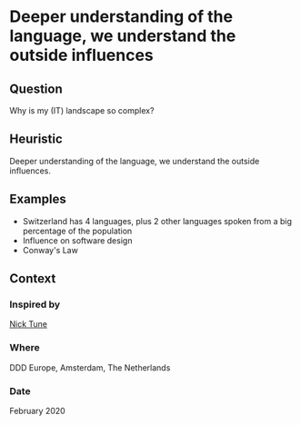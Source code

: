 # Deeper understanding of the language, we understand the outside influences

## Question
Why is my (IT) landscape so complex?

## Heuristic
Deeper understanding of the language, we understand the outside influences.

## Examples
- Switzerland has 4 languages, plus 2 other languages spoken from a big percentage of the population
- Influence on software design
- Conway's Law

## Context
### Inspired by
[Nick Tune](https://twitter.com/ntcoding)

### Where
DDD Europe, Amsterdam, The Netherlands

### Date
February 2020